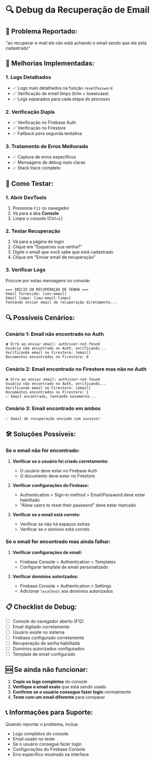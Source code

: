 # 🔍 Debug da Recuperação de Email

## 🚨 **Problema Reportado:**
"ao recuperar e-mail ele não está achando o email sendo que ele está cadastrado"

## 🔧 **Melhorias Implementadas:**

### **1. Logs Detalhados**
- ✅ Logs mais detalhados na função `resetPassword`
- ✅ Verificação de email limpo (trim + lowercase)
- ✅ Logs separados para cada etapa do processo

### **2. Verificação Dupla**
- ✅ Verificação no Firebase Auth
- ✅ Verificação no Firestore
- ✅ Fallback para segunda tentativa

### **3. Tratamento de Erros Melhorado**
- ✅ Captura de erros específicos
- ✅ Mensagens de debug mais claras
- ✅ Stack trace completo

## 🧪 **Como Testar:**

### **1. Abrir DevTools**
1. Pressione `F12` no navegador
2. Vá para a aba **Console**
3. Limpe o console (Ctrl+L)

### **2. Testar Recuperação**
1. Vá para a página de login
2. Clique em "Esqueceu sua senha?"
3. Digite o email que você sabe que está cadastrado
4. Clique em "Enviar email de recuperação"

### **3. Verificar Logs**
Procure por estas mensagens no console:

```
=== INÍCIO DA RECUPERAÇÃO DE SENHA ===
Email fornecido: [seu-email]
Email limpo: [seu-email-limpo]
Tentando enviar email de recuperação diretamente...
```

## 🔍 **Possíveis Cenários:**

### **Cenário 1: Email não encontrado no Auth**
```
❌ Erro ao enviar email: auth/user-not-found
Usuário não encontrado no Auth, verificando...
Verificando email no Firestore: [email]
Documentos encontrados no Firestore: 0
```

### **Cenário 2: Email encontrado no Firestore mas não no Auth**
```
❌ Erro ao enviar email: auth/user-not-found
Usuário não encontrado no Auth, verificando...
Verificando email no Firestore: [email]
Documentos encontrados no Firestore: 1
✅ Email encontrado, tentando novamente...
```

### **Cenário 3: Email encontrado em ambos**
```
✅ Email de recuperação enviado com sucesso!
```

## 🛠️ **Soluções Possíveis:**

### **Se o email não for encontrado:**

1. **Verificar se o usuário foi criado corretamente:**
   - O usuário deve estar no Firebase Auth
   - O documento deve estar no Firestore

2. **Verificar configurações do Firebase:**
   - Authentication > Sign-in method > Email/Password deve estar habilitado
   - "Allow users to reset their password" deve estar marcado

3. **Verificar se o email está correto:**
   - Verificar se não há espaços extras
   - Verificar se o domínio está correto

### **Se o email for encontrado mas ainda falhar:**

1. **Verificar configurações de email:**
   - Firebase Console > Authentication > Templates
   - Configurar template de email personalizado

2. **Verificar domínios autorizados:**
   - Firebase Console > Authentication > Settings
   - Adicionar `localhost` aos domínios autorizados

## 📋 **Checklist de Debug:**

- [ ] Console do navegador aberto (F12)
- [ ] Email digitado corretamente
- [ ] Usuário existe no sistema
- [ ] Firebase configurado corretamente
- [ ] Recuperação de senha habilitada
- [ ] Domínios autorizados configurados
- [ ] Template de email configurado

## 🆘 **Se ainda não funcionar:**

1. **Copie os logs completos** do console
2. **Verifique o email exato** que está sendo usado
3. **Confirme se o usuário consegue fazer login** normalmente
4. **Teste com um email diferente** para comparar

## 📞 **Informações para Suporte:**

Quando reportar o problema, inclua:
- Logs completos do console
- Email usado no teste
- Se o usuário consegue fazer login
- Configurações do Firebase Console
- Erro específico mostrado na interface
